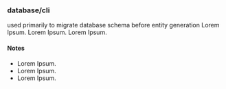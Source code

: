 ### database/cli

used primarily to migrate database schema before entity generation Lorem Ipsum.
Lorem Ipsum. Lorem Ipsum.

#### Notes

- Lorem Ipsum.
- Lorem Ipsum.
- Lorem Ipsum.
